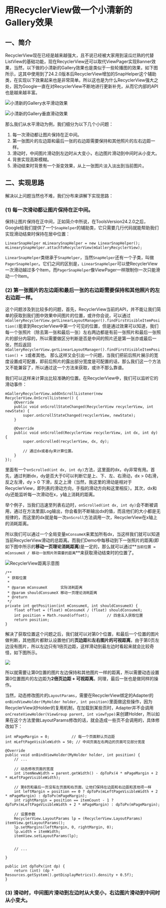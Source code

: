 # 用RecyclerView做一个小清新的Gallery效果 #

## 一、简介 ##
RecyclerView现在已经是越来越强大，且不说已经被大家用到滚瓜烂熟的代替ListView的基础功能，现在RecyclerView还可以取代ViewPager实现Banner效果，当然，以下做的小清新的Gallery效果也是类似于一些轮播图的效果，如下图所示，这其中使用到了24.2.0版本后RecyclerView增加的SnapHelper这个辅助类，在实现以下效果起来也是非常简单。所以这也是为什么RecyclerView强大之处，因为Google一直在对RecyclerView不断地进行更新补充，从而它内部的API也是越来越丰富。


![小清新的Gallery水平滑动效果](http://onq81n53u.bkt.clouddn.com/ddswwss.gif)

![小清新的Gallery垂直滑动效果](http://onq81n53u.bkt.clouddn.com/bbb.gif)


那么我们从水平滑动为例，我们细分为以下几个小问题：

1. 每一次滑动都让图片保持在正中间。 
2. 第一张图片的左边距和最后一张的右边距需要保持和其他照片的左右边距一样。
3. 滑动时，中间图片滑动到左边时从大变小，右边图片滑动到中间时从小变大。
4. 背景实现高斯模糊。
5. 滑动结束时背景有一个渐变效果，从上一张图片淡入淡出到当前图片。

## 二、实现思路 ##

解决以上问题当然也不难，我们分布来讲解下实现思路：

### (1) 每一次滑动都让图片保持在正中间。 ### 

保持让图片保持在正中间，正如简介中所说，在ToolsVersion24.2.0之后，Google给我们提供了一个`SnapHelper`的辅助类，它只需要几行代码就能帮助我们实现滑动结束时保持在居中位置：

	LinearSnapHelper mLinearySnapHelper = new LinearSnapHelper();
	mLinearySnapHelper.attachToRecyclerView(mGalleryRecyclerView);

`LinearSnapHelper`类继承于`SnapHelper`，当然`SnapHelper`还有一个子类，叫做`PagerSnapHelper`。它们之间的区别是，`LinearSnapHelper`可以使RecyclerView一次滑动越过多个Item，而`PagerSnapHelper`像ViewPager一样限制你一次只能滑动一个Item。

### (2) 第一张图片的左边距和最后一张的右边距需要保持和其他照片的左右边距一样。 ###

这个问题涉及到比较多的问题，首先，RecyclerView当前的API，并不能让我们简单的获取到我们图中效果中间图片的位置，或许你会说，可以通过
`mGalleryRecyclerView.getLinearLayoutManager().findFirstVisibleItemPosition()`能拿到RecyclerView中第一个可见的位置，但是通过效果可以知道，我们每一个张照片（除去第一张和最后一张）左右两边都是有前一张照片和最后一张照片的部分内容的，所以需要做区分判断是否是中间的照片还是第一张亦或最后一张，然后返回`mGalleryRecyclerView.getLinearLayoutManager().findFirstVisibleItemPosition() + 1`或者其他。 那么这样又会引出一个问题，当我们把前后照片展示的宽度设置成可配置，即前后照片的露出部分宽度是可配置的话，那么我们这一个方法又不能兼容了，所以通过这一个方法来获取，或许不那么靠谱。

我们可以这样来计算出比较准确的位置。在RecyclerView中，我们可以监听它的滑动事件：

	mGalleryRecyclerView.addOnScrollListener(new RecyclerView.OnScrollListener() {
	    @Override
	    public void onScrollStateChanged(RecyclerView recyclerView, int newState) {
	        super.onScrollStateChanged(recyclerView, newState);
	    }
	
	    @Override
	    public void onScrolled(RecyclerView recyclerView, int dx, int dy) {
	        super.onScrolled(recyclerView, dx, dy);

			// 通过dx或者dy来计算位置。 
	    }
	});

里面有一个`onScrolled(int dx, int dy)`方法，这里面的dx，dy非常有用。首先，通过判断dx，dy是否大于0可以判断它是上、下、左、右滑动，dx > 0右滑，反之左滑，dy > 0 下滑，反之上滑（当然，我这里的滑动是相对于RecyclerView，即列表的滑动方向，手指的滑动方向和这里相反）。其次，dx和dy还能监听每一次滑动在x，y轴上消耗的距离。

举个例子，当我们迅速至列表右边时，`onScrolled(int dx, int dy)`会不断被调用，通过在方法里面Log输出，你会看到不断输出dx的值，而且他们的大小都是无规律的，而这里的dx就是每一次`onScroll`方法调用一次，RecyclerView在x轴上的消耗距离。

所以我们可以通过一个全局变量`mConsumeX`来累加所有dx，当这样我们就可以知道当前RecyclerView滑动的总距离。而我们Demo中每移动到下一张照片的距离(即如下图中所示的**移动一页理论消耗距离**)是一定的，那么就可以通过**` 当前位置 = mConsumeX / 移动一张照片所需要的距离 `**来获取滑动结束时的位置了。

![RecyclerView距离示意图](http://onq81n53u.bkt.clouddn.com/%E5%9B%BE1.jpg)

	/**
	 * 获取位置
	 *
	 * @param mConsumeX      实际消耗距离
	 * @param shouldConsumeX 移动一页理论消耗距离
	 * @return
	 */
	private int getPosition(int mConsumeX, int shouldConsumeX) {
	    float offset = (float) mConsumeX / (float) shouldConsumeX;
	    int position = Math.round(offset);        // 四舍五入获取位置
	    return position;
	}

解决了获取位置这个问题之后，我们就可以对第0个位置，和最后一个位置的图片做判断，其他图片都默认设置他们的**页边距**和**左右图片的可视距离**，由于第0页左边没有图片，所以左边只有1倍页边距，这样滑动到最左边时看起来就会比较奇怪，如下图所示。

![](http://onq81n53u.bkt.clouddn.com/sa.jpg)

所以就需要让第0位置的图片左边保持和其他图片一样的距离，所以需要动态设置第0位置图片的左边距为**2倍页边距 + 可视距离**。同理，最后一张也是做同样的操作。

当然，动态修改图片的`LayoutParams`，需要在RecyclerView绑定的Adapter的`onBindViewHolder(MyHolder holder, int position)`里面做这些操作，因为RecyclerView对Holder的复用机制，在加载到某些页时，Adapter并不会调用`onCreateViewHolder(ViewGroup parent, int viewType)`来创建Holder，所以如果在这个方法里做LayoutParams修改的话，就会造成一些页不会调用的，具体修改如下：
	

    int mPageMargin = 0;          // 每一个页面默认页边距
    int mLeftPageVisibleWidth = 50; // 中间页面左右两边的页面可见部分宽度

	@Override
	public void onBindViewHolder(MyHolder holder, int position) {
		// ...

		// 动态修改页面的宽度
		int itemNewWidth = parent.getWidth() - dpToPx(4 * mPageMargin + 2 * mLeftPageVisibleWidth);

        // 第0页和最后一页没有左页面和右页面，让他们保持左边距和右边距和其他项一样
        int leftMargin = position == 0 ? dpToPx(mLeftPageVisibleWidth + 2 * mPageMargin) : dpToPx(mPageMargin);
        int rightMargin = position == itemCount - 1 ? dpToPx(mLeftPageVisibleWidth + 2 * mPageMargin) : dpToPx(mPageMargin);

		// 设置参数
		RecyclerView.LayoutParams lp = (RecyclerView.LayoutParams) itemView.getLayoutParams();
        lp.setMargins(leftMargin, 0, rightMargin, 0);
        lp.width = itemWidth;
        itemView.setLayoutParams(lp);


		// ...

	}

	public int dpToPx(int dp) {
        return (int) (dp * Resources.getSystem().getDisplayMetrics().density + 0.5f);
    }


### (3) 滑动时，中间图片滑动到左边时从大变小，右边图片滑动到中间时从小变大。 ###
